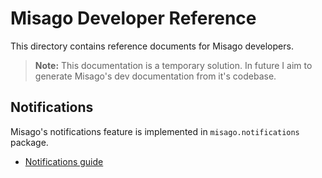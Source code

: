 # Misago Developer Reference

This directory contains reference documents for Misago developers.

> **Note:** This documentation is a temporary solution. In future I aim to generate Misago's dev documentation from it's codebase.


## Notifications

Misago's notifications feature is implemented in `misago.notifications` package.

- [Notifications guide](./notifications.md)